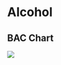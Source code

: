 
# Alcohol
## BAC Chart
![](https://drive.google.com/uc?export=view&id=10xXgQbg5wd6EOvCNDcX7-YIbD8LVVWOB)
